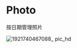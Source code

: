 # Photo
按日期管理照片

![1921740467088_ pic_hd](https://github.com/user-attachments/assets/79b636cf-4dd6-4177-a2e9-e07a9ad8fdbc)
